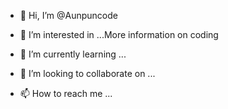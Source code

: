 - 👋 Hi, I’m @Aunpuncode
- 👀 I’m interested in ...More information on coding

- 🌱 I’m currently learning ...
- 💞️ I’m looking to collaborate on ...
- 📫 How to reach me ...

<!---
Aunpuncode/Aunpuncode is a ✨ special ✨ repository because its `README.md` (this file) appears on your GitHub profile.
You can click the Preview link to take a look at your changes.
--->
